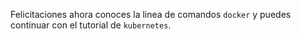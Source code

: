 Felicitaciones ahora conoces la linea de comandos `docker` y puedes continuar con el tutorial de `kubernetes`.
